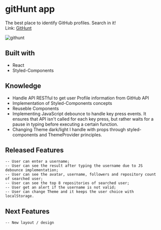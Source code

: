 # gitHunt app

The best place to identify GitHub profiles. Search in it!
<br/>
Link: [GitHunt](https://mikael-espinola.github.io/githunt-app/)

![githunt](https://github.com/mikael-espinola/githunt-app/assets/56370865/25df5ddb-58f7-4637-89e0-783a8bbf32ef)

## Built with

- React
- Styled-Components

## Knowledge

- Handle API RESTful to get user Profile information from GitHub API
- Implementation of Styled-Components concepts
- Reuseble Components
- Implementing JavaScript debounce to handle key press events. It ensures that API isn't called for each key press, but rather waits for a pause in typing before executing a certain function.
- Changing Theme dark/light I handle with props through styled-components and ThemeProvider principles.

## Released Features

    -- User can enter a username;
    -- User can see the result after typing the username due to JS debounce implementation;
    -- User can see the avatar, username, followers and repository count of searched user;
    -- User can see the top 8 repositories of searched user;
    -- User get an alert if the username is not valid;
    -- User can change Theme and it keeps the user choice with localStorage.

## Next Features

    -- New layout / design
